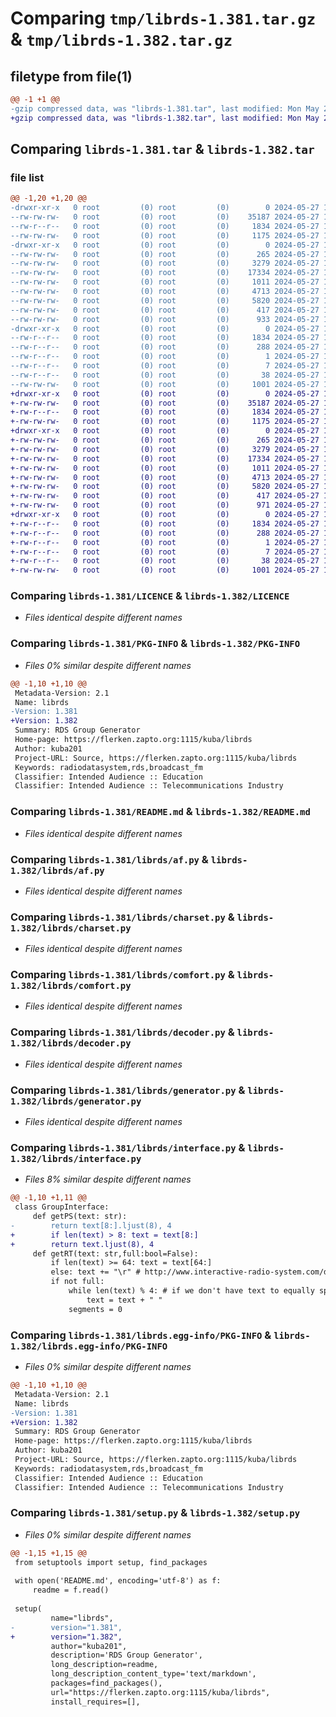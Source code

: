 # Comparing `tmp/librds-1.381.tar.gz` & `tmp/librds-1.382.tar.gz`

## filetype from file(1)

```diff
@@ -1 +1 @@
-gzip compressed data, was "librds-1.381.tar", last modified: Mon May 27 17:47:22 2024, max compression
+gzip compressed data, was "librds-1.382.tar", last modified: Mon May 27 18:00:13 2024, max compression
```

## Comparing `librds-1.381.tar` & `librds-1.382.tar`

### file list

```diff
@@ -1,20 +1,20 @@
-drwxr-xr-x   0 root         (0) root         (0)        0 2024-05-27 17:47:22.757978 librds-1.381/
--rw-rw-rw-   0 root         (0) root         (0)    35187 2024-05-27 16:08:02.000000 librds-1.381/LICENCE
--rw-r--r--   0 root         (0) root         (0)     1834 2024-05-27 17:47:22.757978 librds-1.381/PKG-INFO
--rw-rw-rw-   0 root         (0) root         (0)     1175 2024-05-27 16:08:02.000000 librds-1.381/README.md
-drwxr-xr-x   0 root         (0) root         (0)        0 2024-05-27 17:47:22.753978 librds-1.381/librds/
--rw-rw-rw-   0 root         (0) root         (0)      265 2024-05-27 17:45:26.000000 librds-1.381/librds/__init__.py
--rw-rw-rw-   0 root         (0) root         (0)     3279 2024-05-27 16:08:02.000000 librds-1.381/librds/af.py
--rw-rw-rw-   0 root         (0) root         (0)    17334 2024-05-27 16:08:02.000000 librds-1.381/librds/charset.py
--rw-rw-rw-   0 root         (0) root         (0)     1011 2024-05-27 16:08:02.000000 librds-1.381/librds/comfort.py
--rw-rw-rw-   0 root         (0) root         (0)     4713 2024-05-27 16:08:02.000000 librds-1.381/librds/decoder.py
--rw-rw-rw-   0 root         (0) root         (0)     5820 2024-05-27 16:08:02.000000 librds-1.381/librds/generator.py
--rw-rw-rw-   0 root         (0) root         (0)      417 2024-05-27 16:08:02.000000 librds-1.381/librds/group.py
--rw-rw-rw-   0 root         (0) root         (0)      933 2024-05-27 17:45:26.000000 librds-1.381/librds/interface.py
-drwxr-xr-x   0 root         (0) root         (0)        0 2024-05-27 17:47:22.757978 librds-1.381/librds.egg-info/
--rw-r--r--   0 root         (0) root         (0)     1834 2024-05-27 17:47:22.000000 librds-1.381/librds.egg-info/PKG-INFO
--rw-r--r--   0 root         (0) root         (0)      288 2024-05-27 17:47:22.000000 librds-1.381/librds.egg-info/SOURCES.txt
--rw-r--r--   0 root         (0) root         (0)        1 2024-05-27 17:47:22.000000 librds-1.381/librds.egg-info/dependency_links.txt
--rw-r--r--   0 root         (0) root         (0)        7 2024-05-27 17:47:22.000000 librds-1.381/librds.egg-info/top_level.txt
--rw-r--r--   0 root         (0) root         (0)       38 2024-05-27 17:47:22.757978 librds-1.381/setup.cfg
--rw-rw-rw-   0 root         (0) root         (0)     1001 2024-05-27 17:46:32.000000 librds-1.381/setup.py
+drwxr-xr-x   0 root         (0) root         (0)        0 2024-05-27 18:00:13.946246 librds-1.382/
+-rw-rw-rw-   0 root         (0) root         (0)    35187 2024-05-27 16:08:02.000000 librds-1.382/LICENCE
+-rw-r--r--   0 root         (0) root         (0)     1834 2024-05-27 18:00:13.946246 librds-1.382/PKG-INFO
+-rw-rw-rw-   0 root         (0) root         (0)     1175 2024-05-27 16:08:02.000000 librds-1.382/README.md
+drwxr-xr-x   0 root         (0) root         (0)        0 2024-05-27 18:00:13.942246 librds-1.382/librds/
+-rw-rw-rw-   0 root         (0) root         (0)      265 2024-05-27 17:59:22.000000 librds-1.382/librds/__init__.py
+-rw-rw-rw-   0 root         (0) root         (0)     3279 2024-05-27 16:08:02.000000 librds-1.382/librds/af.py
+-rw-rw-rw-   0 root         (0) root         (0)    17334 2024-05-27 16:08:02.000000 librds-1.382/librds/charset.py
+-rw-rw-rw-   0 root         (0) root         (0)     1011 2024-05-27 16:08:02.000000 librds-1.382/librds/comfort.py
+-rw-rw-rw-   0 root         (0) root         (0)     4713 2024-05-27 16:08:02.000000 librds-1.382/librds/decoder.py
+-rw-rw-rw-   0 root         (0) root         (0)     5820 2024-05-27 16:08:02.000000 librds-1.382/librds/generator.py
+-rw-rw-rw-   0 root         (0) root         (0)      417 2024-05-27 16:08:02.000000 librds-1.382/librds/group.py
+-rw-rw-rw-   0 root         (0) root         (0)      971 2024-05-27 17:59:22.000000 librds-1.382/librds/interface.py
+drwxr-xr-x   0 root         (0) root         (0)        0 2024-05-27 18:00:13.946246 librds-1.382/librds.egg-info/
+-rw-r--r--   0 root         (0) root         (0)     1834 2024-05-27 18:00:13.000000 librds-1.382/librds.egg-info/PKG-INFO
+-rw-r--r--   0 root         (0) root         (0)      288 2024-05-27 18:00:13.000000 librds-1.382/librds.egg-info/SOURCES.txt
+-rw-r--r--   0 root         (0) root         (0)        1 2024-05-27 18:00:13.000000 librds-1.382/librds.egg-info/dependency_links.txt
+-rw-r--r--   0 root         (0) root         (0)        7 2024-05-27 18:00:13.000000 librds-1.382/librds.egg-info/top_level.txt
+-rw-r--r--   0 root         (0) root         (0)       38 2024-05-27 18:00:13.946246 librds-1.382/setup.cfg
+-rw-rw-rw-   0 root         (0) root         (0)     1001 2024-05-27 17:59:22.000000 librds-1.382/setup.py
```

### Comparing `librds-1.381/LICENCE` & `librds-1.382/LICENCE`

 * *Files identical despite different names*

### Comparing `librds-1.381/PKG-INFO` & `librds-1.382/PKG-INFO`

 * *Files 0% similar despite different names*

```diff
@@ -1,10 +1,10 @@
 Metadata-Version: 2.1
 Name: librds
-Version: 1.381
+Version: 1.382
 Summary: RDS Group Generator
 Home-page: https://flerken.zapto.org:1115/kuba/librds
 Author: kuba201
 Project-URL: Source, https://flerken.zapto.org:1115/kuba/librds
 Keywords: radiodatasystem,rds,broadcast_fm
 Classifier: Intended Audience :: Education
 Classifier: Intended Audience :: Telecommunications Industry
```

### Comparing `librds-1.381/README.md` & `librds-1.382/README.md`

 * *Files identical despite different names*

### Comparing `librds-1.381/librds/af.py` & `librds-1.382/librds/af.py`

 * *Files identical despite different names*

### Comparing `librds-1.381/librds/charset.py` & `librds-1.382/librds/charset.py`

 * *Files identical despite different names*

### Comparing `librds-1.381/librds/comfort.py` & `librds-1.382/librds/comfort.py`

 * *Files identical despite different names*

### Comparing `librds-1.381/librds/decoder.py` & `librds-1.382/librds/decoder.py`

 * *Files identical despite different names*

### Comparing `librds-1.381/librds/generator.py` & `librds-1.382/librds/generator.py`

 * *Files identical despite different names*

### Comparing `librds-1.381/librds/interface.py` & `librds-1.382/librds/interface.py`

 * *Files 8% similar despite different names*

```diff
@@ -1,10 +1,11 @@
 class GroupInterface:
     def getPS(text: str):
-        return text[8:].ljust(8), 4
+        if len(text) > 8: text = text[8:]
+        return text.ljust(8), 4
     def getRT(text: str,full:bool=False):
         if len(text) >= 64: text = text[64:]
         else: text += "\r" # http://www.interactive-radio-system.com/docs/EN50067_RDS_Standard.pdf page 26
         if not full:
             while len(text) % 4: # if we don't have text to equally spread across 4 charcter parts then we add padding
                 text = text + " "
             segments = 0
```

### Comparing `librds-1.381/librds.egg-info/PKG-INFO` & `librds-1.382/librds.egg-info/PKG-INFO`

 * *Files 0% similar despite different names*

```diff
@@ -1,10 +1,10 @@
 Metadata-Version: 2.1
 Name: librds
-Version: 1.381
+Version: 1.382
 Summary: RDS Group Generator
 Home-page: https://flerken.zapto.org:1115/kuba/librds
 Author: kuba201
 Project-URL: Source, https://flerken.zapto.org:1115/kuba/librds
 Keywords: radiodatasystem,rds,broadcast_fm
 Classifier: Intended Audience :: Education
 Classifier: Intended Audience :: Telecommunications Industry
```

### Comparing `librds-1.381/setup.py` & `librds-1.382/setup.py`

 * *Files 0% similar despite different names*

```diff
@@ -1,15 +1,15 @@
 from setuptools import setup, find_packages
 
 with open('README.md', encoding='utf-8') as f:
     readme = f.read()
 
 setup(
         name="librds", 
-        version="1.381",
+        version="1.382",
         author="kuba201",
         description='RDS Group Generator',
         long_description=readme,
         long_description_content_type='text/markdown',
         packages=find_packages(),
         url="https://flerken.zapto.org:1115/kuba/librds",
         install_requires=[],
```


